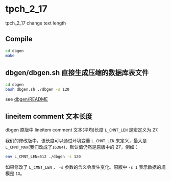 # tpch_2_17
tpch_2_17 change text length

## Compile
```bash
cd dbgen
make
```

## dbgen/dbgen.sh 直接生成压缩的数据库表文件

```bash
cd dbgen
bash dbgen.sh ./dbgen -s 120
```

see [dbgen/README](dbgen/README)

## lineitem comment 文本长度
dbgen 原版中 lineitem comment 文本(平均)长度 `L_CMNT_LEN` 是宏定义为 27.

我们的修改版中，该长度可以通过环境变量 `L_CMNT_LEN` 来定义，最大是`L_CMNT_MAX`(我们改成了`16384`)，默认值仍然是原版中的 27，例如：

```bash
env L_CMNT_LEN=512 ./dbgen -s 120
```

如果修改了 `L_CMNT_LEN` ， `-s` 参数的含义会发生变化。原版中 `-s 1` 表示数据的规模是 `1G`。
